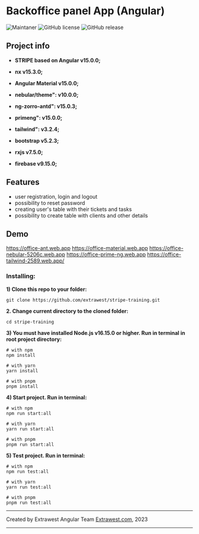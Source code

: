 # Backoffice panel App (Angular)

![Maintaner](https://img.shields.io/badge/maintainer-extrawest.com-blue)
![GitHub license](https://img.shields.io/github/license/Naereen/StrapDown.js.svg)
![GitHub release](https://img.shields.io/github/release/Naereen/StrapDown.js.svg)

## Project info

- **STRIPE based on Angular v15.0.0;**

- **nx v15.3.0;**

- **Angular Material v15.0.0;**

- **nebular/theme": v10.0.0;**

- **ng-zorro-antd": v15.0.3;**

- **primeng": v15.0.0;**

- **tailwind": v3.2.4;**

- **bootstrap v5.2.3;**

- **rxjs v7.5.0;**

- **firebase v9.15.0;**

## Features

- user registration, login and logout
- possibility to reset password
- creating user's table with their tickets and tasks
- possibility to create table with clients and other details

## Demo

https://office-ant.web.app
https://office-material.web.app
https://office-nebular-5206c.web.app
https://office-prime-ng.web.app
https://office-tailwind-2589.web.app/

### Installing:

**1) Clone this repo to your folder:**

```
git clone https://github.com/extrawest/stripe-training.git
```

**2. Change current directory to the cloned folder:**

```
cd stripe-training
```

**3) You must have installed Node.js v16.15.0 or higher. Run in terminal in root project directory:**

```
# with npm
npm install

# with yarn
yarn install

# with pnpm
pnpm install
```

**4) Start project. Run in terminal:**

```
# with npm
npm run start:all

# with yarn
yarn run start:all

# with pnpm
pnpm run start:all
```

**5) Test project. Run in terminal:**

```
# with npm
npm run test:all

# with yarn
yarn run test:all

# with pnpm
pnpm run test:all
```

---

Created by Extrawest Angular Team
[Extrawest.com](https://www.extrawest.com), 2023

---
